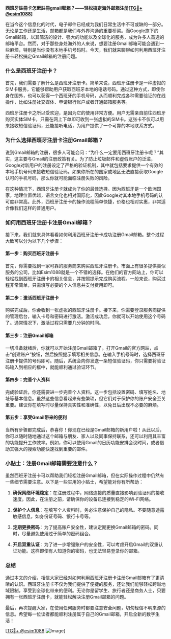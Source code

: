 **西班牙註冊卡怎麽註冊gmail郵箱？——轻松搞定海外邮箱注册[[TG💪+ @esim1088](https://t.me/s/esim1088)]**

在当今这个信息化的时代，电子邮件已经成为我们日常生活中不可或缺的一部分。无论是工作还是生活，邮箱都是我们与外界沟通的重要桥梁。而Google旗下的Gmail邮箱，以其简洁的设计、强大的功能以及全球化的服务，成为许多人首选的邮箱平台。然而，对于那些身处海外的人来说，想要注册Gmail邮箱可能会遇到一些麻烦，特别是当你没有本地手机号码时。今天，我们就来聊聊如何利用西班牙注册卡轻松搞定Gmail邮箱的注册问题。

### 什么是西班牙注册卡？

首先，我们需要了解什么是西班牙注册卡。简单来说，西班牙注册卡是一种虚拟的SIM卡服务，它能够帮助用户获取西班牙本地的电话号码。通过这种方式，即使你身在国外，也可以获得一个西班牙的手机号码，从而顺利完成各种需要验证的在线操作，比如注册社交媒体、申请银行账户或者开通邮箱服务等。

西班牙注册卡之所以受欢迎，是因为它的使用非常方便。用户无需亲自前往西班牙购买实体SIM卡，只需在网上下单即可收到一张虚拟的SIM卡。这张卡不仅可以用来接收短信验证码，还能接听电话，为用户提供了一个可靠的本地联系方式。

### 为什么选择西班牙注册卡注册Gmail邮箱？

说到Gmail邮箱的注册，很多人可能会问：“为什么一定要用西班牙注册卡呢？”其实，这主要与Gmail的注册政策有关。为了防止垃圾邮件和虚假账户的泛滥，Google对新用户的注册设定了严格的验证机制，其中就包括要求提供一个有效的本地手机号码来接收短信验证码。如果你所在的国家或地区无法直接获取Google认可的手机号码，那么你就可能面临注册失败的风险。

在这种情况下，西班牙注册卡就成为了你的最佳选择。因为西班牙是一个欧洲国家，地理位置优越，语言文化也相对国际化，因此Google对其本地手机号码的认可度非常高。此外，西班牙注册卡的操作流程简单快捷，价格也相对实惠，非常适合像我们这样的普通用户。

### 如何用西班牙注册卡注册Gmail邮箱？

接下来，我们就来具体看看如何利用西班牙注册卡成功注册Gmail邮箱。整个过程大致可以分为以下几个步骤：

#### 第一步：购买西班牙注册卡

首先，你需要找到一家可靠的服务商来购买西班牙注册卡。市面上有很多提供类似服务的公司，比如Esim1088就是一个不错的选择。在他们的官方网站上，你可以轻松找到西班牙注册卡的相关信息，并按照提示完成购买流程。一般来说，购买过程非常简单，只需填写必要的个人信息并支付费用即可。

#### 第二步：激活西班牙注册卡

购买完成后，你会收到一张虚拟的西班牙注册卡。接下来，你需要登录服务商提供的管理后台，输入卡号和密码进行激活。激活成功后，你就可以开始使用这个号码了。通常情况下，激活过程只需要几分钟的时间。

#### 第三步：注册Gmail邮箱

一切准备就绪后，你就可以开始注册Gmail邮箱了。打开Gmail的官方网站，点击“创建账户”按钮，然后按照提示填写相关信息。在输入手机号码时，选择西班牙注册卡提供的号码即可。随后，系统会向你发送一条短信验证码，你只需要将验证码输入到相应的框中，就能顺利通过验证环节。

#### 第四步：完善个人资料

完成验证后，你还需要进一步完善个人资料。这一步包括设置密码、填写姓名、地址等基本信息。虽然这些信息看起来有些繁琐，但它们对于保护你的账户安全至关重要。建议你在填写时尽量保持真实性和准确性，以免日后出现不必要的麻烦。

#### 第五步：享受Gmail带来的便利

当所有步骤都完成后，恭喜你！你现在已经是Gmail邮箱的新用户啦！从此以后，你可以随时随地通过这个邮箱与朋友、家人以及同事保持联系，还可以利用其丰富的功能提升工作效率。例如，你可以使用Gmail的日历功能安排会议时间，或者借助其强大的搜索功能快速找到重要的邮件。

### 小贴士：注册Gmail邮箱需要注意什么？

虽然西班牙注册卡可以帮助我们轻松注册Gmail邮箱，但在实际操作过程中仍然有一些细节需要注意。以下是一些实用的小贴士，希望能对你有所帮助：

1. **确保网络环境稳定**：在注册过程中，网络连接的质量直接影响到验证码的接收速度。因此，在注册之前，请确保你的设备已连接到稳定的Wi-Fi网络。
   
2. **保护个人信息**：在填写个人资料时，务必注意保护自己的隐私。不要随意透露敏感信息，如身份证号码、银行卡号等。

3. **定期更换密码**：为了提高账户安全性，建议定期更换Gmail邮箱的密码。同时，尽量避免使用过于简单的密码组合。

4. **开启双重认证**：为了进一步增强账户的安全性，可以考虑开启Gmail的双重认证功能。这样即使有人知道你的密码，也无法轻易登录你的邮箱。

### 总结

通过本文的介绍，相信大家已经对如何利用西班牙注册卡注册Gmail邮箱有了更清晰的认识。西班牙注册卡不仅为我们提供了便捷的服务，还让我们能够轻松跨越地域限制，享受到全球化带来的便利。无论你是留学生、旅行者还是商务人士，只要拥有一张西班牙注册卡，就能轻松解决注册Gmail邮箱的问题。

最后，再次提醒大家，在使用任何服务时都要注意安全问题，切勿轻信不明来源的信息。希望每一位读者都能顺利注册属于自己的Gmail邮箱，开启全新的数字生活！

[[TG💪+ @esim1088](https://t.me/s/esim1088) ![Image](https://i.postimg.cc/4NQfJmqS/Snipaste-2025-05-13-00-14-12.png)]